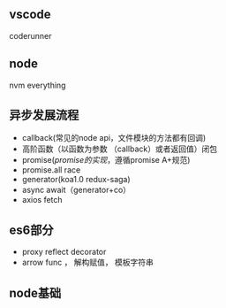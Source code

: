 ## vscode 
coderunner
## node 
nvm
everything
## 异步发展流程
- callback(常见的node api，文件模块的方法都有回调)
- 高阶函数（以函数为参数 （callback）或者返回值）闭包
- promise(*promise的实现*，遵循promise A+规范)
- promise.all race
- generator(koa1.0 redux-saga)
- async await（generator+co）
- axios fetch

## es6部分
- proxy reflect decorator
- arrow func ， 解构赋值， 模板字符串

 node基础
- 
